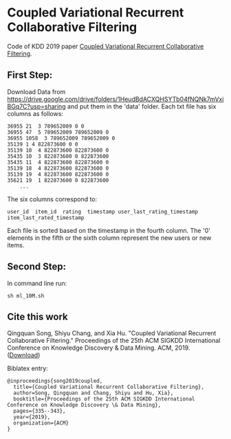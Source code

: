 # Coupled Variational Recurrent Collaborative Filtering
Code of KDD 2019 paper [Coupled Variational Recurrent Collaborative Filtering](https://arxiv.org/pdf/1906.04386.pdf).


## First Step:
Download Data from https://drive.google.com/drive/folders/1HeudBdACXQHSYTb04fNQNk7mVxiBGq7C?usp=sharing and put them in the 'data' folder. Each txt file has six columns as follows:
```
36955 21  3 789652009 0 0
36955 47  5 789652009 789652009 0
36955 1058  3 789652009 789652009 0
35139 1 4 822873600 0 0
35139 10  4 822873600 822873600 0
35435 10  3 822873600 0 822873600
35435 11  4 822873600 822873600 0
35139 18  4 822873600 822873600 0
35139 19  4 822873600 822873600 0
35621 19  1 822873600 0 822873600
    ...
```
The six columns correspond to:
```
user_id  item_id  rating  timestamp user_last_rating_timestamp  item_last_rated_timestamp
```
Each file is sorted based on the timestamp in the fourth column. The '0' elements in the fifth or the sixth column represent the new users or new items. 

## Second Step:
In command line run:
```
sh ml_10M.sh
```

## Cite this work

Qingquan Song, Shiyu Chang, and Xia Hu. "Coupled Variational Recurrent Collaborative Filtering." Proceedings of the 25th ACM SIGKDD International Conference on Knowledge Discovery & Data Mining. ACM, 2019. ([Download](https://www.kdd.org/kdd2019/accepted-papers/view/coupled-variational-recurrent-collaborative-filtering))

Biblatex entry:

    @inproceedings{song2019coupled,
      title={Coupled Variational Recurrent Collaborative Filtering},
      author=Song, Qingquan and Chang, Shiyu and Hu, Xia},
      booktitle={Proceedings of the 25th ACM SIGKDD International Conference on Knowledge Discovery \& Data Mining},
      pages={335--343},
      year={2019},
      organization={ACM}
    }
    
